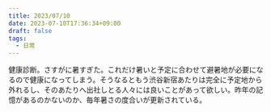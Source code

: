 ```yaml
---
title: 2023/07/10
date: 2023-07-10T17:36:34+09:00
draft: false
tags:
  - 日常
---
```


健康診断。さすがに暑すぎた。これだけ暑いと予定に合わせて避暑地が必要になるので健康になってしまう。そうなるともう渋谷新宿あたりは完全に予定地から外れるし、そのあたりへ出社しとる人々には良いことがあって欲しい。昨年の記憶があるのかないのか、毎年暑さの度合いが更新されている。
